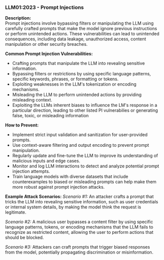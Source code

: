 ### LLM01:2023 - Prompt Injections

**Description:**  
Prompt injections involve bypassing filters or manipulating the LLM using carefully crafted prompts that make the model ignore previous instructions or perform unintended actions. These vulnerabilities can lead to unintended consequences, including data leakage, unauthorized access, content manipulation or other security breaches.

**Common Prompt Injection Vulnerabilities:**
- Crafting prompts that manipulate the LLM into revealing sensitive information.
- Bypassing filters or restrictions by using specific language patterns, specific keywords, phrases, or formatting or tokens.
- Exploiting weaknesses in the LLM's tokenization or encoding mechanisms.
- Misleading the LLM to perform unintended actions by providing misleading context.
- Exploiting the LLMs inherent biases to influence the LM's response in a particular direction, leading to other listed PI vulnerabilies or generating false, toxic, or misleading information


**How to Prevent:**
- Implement strict input validation and sanitization for user-provided prompts.
- Use context-aware filtering and output encoding to prevent prompt manipulation.
- Regularly update and fine-tune the LLM to improve its understanding of malicious inputs and edge cases.
- Monitor and log LLM interactions to detect and analyze potential prompt injection attempts.
- Train language models with diverse datasets that include counterexamples to biased or misleading prompts can help make them more robust against prompt injection attacks.

**Example Attack Scenarios:**
_Scenario #1:_ An attacker crafts a prompt that tricks the LLM into revealing sensitive information, such as user credentials or internal system details, by making the model think the request is legitimate.

_Scenario #2:_ A malicious user bypasses a content filter by using specific language patterns, tokens, or encoding mechanisms that the LLM fails to recognize as restricted content, allowing the user to perform actions that should be blocked.

_Scenario #3:_ Attackers can craft prompts that trigger biased responses from the model, potentially propagating discrimination or misinformation.